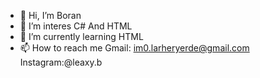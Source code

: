 - 👋 Hi, I’m Boran
- 👀 I’m interes C# And HTML  
- 🌱 I’m currently learning  HTML
- 📫 How to reach me  Gmail: im0.larheryerde@gmail.com Instagram:@leaxy.b
